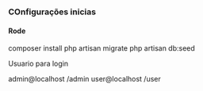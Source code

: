 ### COnfigurações inicias

#### Rode 

composer install
php artisan migrate
php artisan db:seed


Usuario para login

admin@localhost /admin
user@localhost /user
